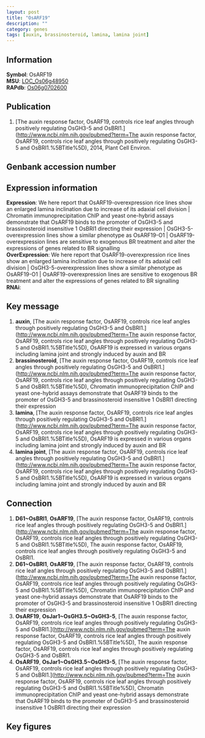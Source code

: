 ```yaml
---
layout: post
title: "OsARF19"
description: ""
category: genes
tags: [auxin, brassinosteroid, lamina, lamina joint]
---
```


## Information
__Symbol__: OsARF19  
__MSU__: [LOC_Os06g48950](http://rice.plantbiology.msu.edu/cgi-bin/ORF_infopage.cgi?orf=LOC_Os06g48950)  
__RAPdb__: [Os06g0702600](http://rapdb.dna.affrc.go.jp/viewer/gbrowse_details/irgsp1?name=Os06g0702600)  

## Publication
1. [The auxin response factor, OsARF19, controls rice leaf angles through positively regulating OsGH3-5 and OsBRI1.](http://www.ncbi.nlm.nih.gov/pubmed?term=The auxin response factor, OsARF19, controls rice leaf angles through positively regulating OsGH3-5 and OsBRI1.%5BTitle%5D), 2014, Plant Cell Environ.

## Genbank accession number

## Expression information
__Expression__: We here report that OsARF19-overexpression rice lines show an enlarged lamina inclination due to increase of its adaxial cell division |  Chromatin immunoprecipitation ChIP and yeast one-hybrid assays demonstrate that OsARF19 binds to the promoter of OsGH3-5 and brassinosteroid insensitive 1 OsBRI1 directing their expression |  OsGH3-5-overexpression lines show a similar phenotype as OsARF19-O1 |  OsARF19-overexpression lines are sensitive to exogenous BR treatment and alter the expressions of genes related to BR signalling  
__OverExpression__: We here report that OsARF19-overexpression rice lines show an enlarged lamina inclination due to increase of its adaxial cell division |  OsGH3-5-overexpression lines show a similar phenotype as OsARF19-O1 |  OsARF19-overexpression lines are sensitive to exogenous BR treatment and alter the expressions of genes related to BR signalling  
__RNAi__:  

## Key message
1. __auxin__, [The auxin response factor, OsARF19, controls rice leaf angles through positively regulating OsGH3-5 and OsBRI1.](http://www.ncbi.nlm.nih.gov/pubmed?term=The auxin response factor, OsARF19, controls rice leaf angles through positively regulating OsGH3-5 and OsBRI1.%5BTitle%5D),  OsARF19 is expressed in various organs including lamina joint and strongly induced by auxin and BR
2. __brassinosteroid__, [The auxin response factor, OsARF19, controls rice leaf angles through positively regulating OsGH3-5 and OsBRI1.](http://www.ncbi.nlm.nih.gov/pubmed?term=The auxin response factor, OsARF19, controls rice leaf angles through positively regulating OsGH3-5 and OsBRI1.%5BTitle%5D),  Chromatin immunoprecipitation ChIP and yeast one-hybrid assays demonstrate that OsARF19 binds to the promoter of OsGH3-5 and brassinosteroid insensitive 1 OsBRI1 directing their expression
3. __lamina__, [The auxin response factor, OsARF19, controls rice leaf angles through positively regulating OsGH3-5 and OsBRI1.](http://www.ncbi.nlm.nih.gov/pubmed?term=The auxin response factor, OsARF19, controls rice leaf angles through positively regulating OsGH3-5 and OsBRI1.%5BTitle%5D),  OsARF19 is expressed in various organs including lamina joint and strongly induced by auxin and BR
4. __lamina joint__, [The auxin response factor, OsARF19, controls rice leaf angles through positively regulating OsGH3-5 and OsBRI1.](http://www.ncbi.nlm.nih.gov/pubmed?term=The auxin response factor, OsARF19, controls rice leaf angles through positively regulating OsGH3-5 and OsBRI1.%5BTitle%5D),  OsARF19 is expressed in various organs including lamina joint and strongly induced by auxin and BR

## Connection
1. __D61~OsBRI1__, __OsARF19__, [The auxin response factor, OsARF19, controls rice leaf angles through positively regulating OsGH3-5 and OsBRI1.](http://www.ncbi.nlm.nih.gov/pubmed?term=The auxin response factor, OsARF19, controls rice leaf angles through positively regulating OsGH3-5 and OsBRI1.%5BTitle%5D), The auxin response factor, OsARF19, controls rice leaf angles through positively regulating OsGH3-5 and OsBRI1.
2. __D61~OsBRI1__, __OsARF19__, [The auxin response factor, OsARF19, controls rice leaf angles through positively regulating OsGH3-5 and OsBRI1.](http://www.ncbi.nlm.nih.gov/pubmed?term=The auxin response factor, OsARF19, controls rice leaf angles through positively regulating OsGH3-5 and OsBRI1.%5BTitle%5D),  Chromatin immunoprecipitation ChIP and yeast one-hybrid assays demonstrate that OsARF19 binds to the promoter of OsGH3-5 and brassinosteroid insensitive 1 OsBRI1 directing their expression
3. __OsARF19__, __OsJar1~OsGH3.5~OsGH3-5__, [The auxin response factor, OsARF19, controls rice leaf angles through positively regulating OsGH3-5 and OsBRI1.](http://www.ncbi.nlm.nih.gov/pubmed?term=The auxin response factor, OsARF19, controls rice leaf angles through positively regulating OsGH3-5 and OsBRI1.%5BTitle%5D), The auxin response factor, OsARF19, controls rice leaf angles through positively regulating OsGH3-5 and OsBRI1.
4. __OsARF19__, __OsJar1~OsGH3.5~OsGH3-5__, [The auxin response factor, OsARF19, controls rice leaf angles through positively regulating OsGH3-5 and OsBRI1.](http://www.ncbi.nlm.nih.gov/pubmed?term=The auxin response factor, OsARF19, controls rice leaf angles through positively regulating OsGH3-5 and OsBRI1.%5BTitle%5D),  Chromatin immunoprecipitation ChIP and yeast one-hybrid assays demonstrate that OsARF19 binds to the promoter of OsGH3-5 and brassinosteroid insensitive 1 OsBRI1 directing their expression

## Key figures


